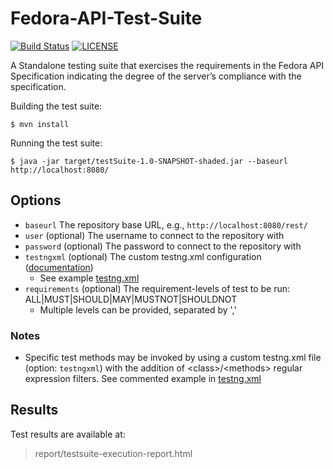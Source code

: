 # Fedora-API-Test-Suite
[![Build Status](https://travis-ci.org/fcrepo4-labs/Fedora-API-Test-Suite.svg?branch=master)](https://travis-ci.org/fcrepo4-labs/Fedora-API-Test-Suite)
[![LICENSE](https://img.shields.io/badge/license-Apache-blue.svg?style=flat-square)](./LICENSE)

A Standalone testing suite that exercises the requirements in the Fedora API Specification indicating the degree of the server’s compliance with the specification.


Building the test suite:
```
$ mvn install
```

Running the test suite:
```
$ java -jar target/testSuite-1.0-SNAPSHOT-shaded.jar --baseurl http://localhost:8080/
```

## Options
* `baseurl` The repository base URL, e.g., `http://localhost:8080/rest/`
* `user` (optional) The username to connect to the repository with
* `password` (optional) The password to connect to the repository with
* `testngxml` (optional) The custom testng.xml configuration ([documentation](http://testng.org/doc/documentation-main.html#testng-xml))
  * See example [testng.xml](https://github.com/fcrepo4-labs/Fedora-API-Test-Suite/tree/master/src/main/resources/testng.xml)
* `requirements` (optional) The requirement-levels of test to be run: ALL|MUST|SHOULD|MAY|MUSTNOT|SHOULDNOT
  * Multiple levels can be provided, separated by ','

### Notes
* Specific test methods may be invoked by using a custom testng.xml file (option: `testngxml`) with the addition of \<class>/\<methods> regular expression filters.
 See commented example in [testng.xml](https://github.com/fcrepo4-labs/Fedora-API-Test-Suite/tree/master/src/main/resources/testng.xml)

## Results
 Test results are available at:
 > report/testsuite-execution-report.html
